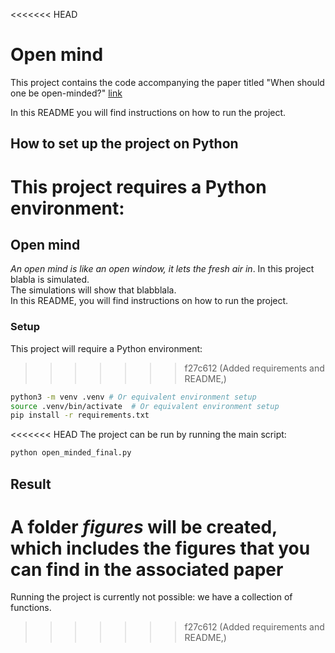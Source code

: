 <<<<<<< HEAD
# Open mind

This project contains the code accompanying the paper titled "When should one be open-minded?" [link](www.google.com)  

In this README you will find instructions on how to run the project.

## How to set up the project on Python
This project requires a Python environment:
=======
## Open mind

_An open mind is like an open window, it lets the fresh air in_.
In this project blabla is simulated. <br>
The simulations will show that blabblala. <br>
In this README, you will find instructions on how to run the project.

### Setup

This project will require a Python environment:

>>>>>>> f27c612 (Added requirements and README,)
```bash
python3 -m venv .venv # Or equivalent environment setup
source .venv/bin/activate  # Or equivalent environment setup
pip install -r requirements.txt
```
<<<<<<< HEAD
The project can be run by running the main script:
```bash
python open_minded_final.py
```

## Result
A folder _figures_ will be created, which includes the figures that you can find in the associated paper 
=======

Running the project is currently not possible: we have a collection of functions.
>>>>>>> f27c612 (Added requirements and README,)
